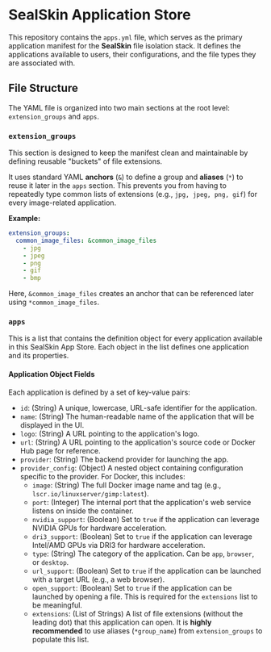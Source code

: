 # SealSkin Application Store

This repository contains the `apps.yml` file, which serves as the primary application manifest for the **SealSkin** file isolation stack. It defines the applications available to users, their configurations, and the file types they are associated with.

## File Structure

The YAML file is organized into two main sections at the root level: `extension_groups` and `apps`.

### `extension_groups`

This section is designed to keep the manifest clean and maintainable by defining reusable "buckets" of file extensions.

It uses standard YAML **anchors** (`&`) to define a group and **aliases** (`*`) to reuse it later in the `apps` section. This prevents you from having to repeatedly type common lists of extensions (e.g., `jpg, jpeg, png, gif`) for every image-related application.

**Example:**
```yaml
extension_groups:
  common_image_files: &common_image_files
    - jpg
    - jpeg
    - png
    - gif
    - bmp
```
Here, `&common_image_files` creates an anchor that can be referenced later using `*common_image_files`.

### `apps`

This is a list that contains the definition object for every application available in this SealSkin App Store. Each object in the list defines one application and its properties.

#### Application Object Fields

Each application is defined by a set of key-value pairs:

*   `id`: (String) A unique, lowercase, URL-safe identifier for the application.
*   `name`: (String) The human-readable name of the application that will be displayed in the UI.
*   `logo`: (String) A URL pointing to the application's logo.
*   `url`: (String) A URL pointing to the application's source code or Docker Hub page for reference.
*   `provider`: (String) The backend provider for launching the app.
*   `provider_config`: (Object) A nested object containing configuration specific to the provider. For Docker, this includes:
    *   `image`: (String) The full Docker image name and tag (e.g., `lscr.io/linuxserver/gimp:latest`).
    *   `port`: (Integer) The internal port that the application's web service listens on inside the container.
    *   `nvidia_support`: (Boolean) Set to `true` if the application can leverage NVIDIA GPUs for hardware acceleration.
    *   `dri3_support`: (Boolean) Set to `true` if the application can leverage Intel/AMD GPUs via DRI3 for hardware acceleration.
    *   `type`: (String) The category of the application. Can be `app`, `browser`, or `desktop`.
    *   `url_support`: (Boolean) Set to `true` if the application can be launched with a target URL (e.g., a web browser).
    *   `open_support`: (Boolean) Set to `true` if the application can be launched by opening a file. This is required for the `extensions` list to be meaningful.
    *   `extensions`: (List of Strings) A list of file extensions (without the leading dot) that this application can open. It is **highly recommended** to use aliases (`*group_name`) from `extension_groups` to populate this list.
